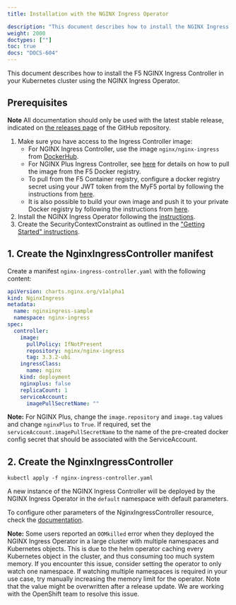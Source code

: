 ```yaml
---
title: Installation with the NGINX Ingress Operator

description: "This document describes how to install the NGINX Ingress Controller in your Kubernetes cluster using the NGINX Ingress Operator."
weight: 2000
doctypes: [""]
toc: true
docs: "DOCS-604"
---
```


This document describes how to install the F5 NGINX Ingress Controller in your Kubernetes cluster using the
NGINX Ingress Operator.

## Prerequisites

**Note** All documentation should only be used with the latest stable release, indicated on
[the releases page](https://github.com/nginxinc/kubernetes-ingress/releases) of the GitHub repository.

1. Make sure you have access to the Ingress Controller image:
    - For NGINX Ingress Controller, use the image `nginx/nginx-ingress` from [DockerHub](https://hub.docker.com/r/nginx/nginx-ingress).
    - For NGINX Plus Ingress Controller, see [here](/nginx-ingress-controller/installation/pulling-ingress-controller-image)
    for details on how to pull the image from the F5 Docker registry.
    - To pull from the F5 Container registry, configure a docker registry secret using your JWT token from the MyF5 portal
    by following the instructions from [here](/nginx-ingress-controller/installation/using-the-jwt-token-docker-secret).
    - It is also possible to build your own image and push it to your private Docker registry by following the instructions
    from [here](/nginx-ingress-controller/installation/building-ingress-controller-image).
2. Install the NGINX Ingress Operator following the [instructions](https://github.com/nginxinc/nginx-ingress-helm-operator/blob/v2.0.0/docs/installation.md).
3. Create the SecurityContextConstraint as outlined in the ["Getting Started" instructions](https://github.com/nginxinc/nginx-ingress-helm-operator/blob/v2.0.0/README.md#getting-started).

## 1. Create the NginxIngressController manifest

Create a manifest `nginx-ingress-controller.yaml` with the following content:

```yaml
apiVersion: charts.nginx.org/v1alpha1
kind: NginxIngress
metadata:
  name: nginxingress-sample
  namespace: nginx-ingress
spec:
  controller:
    image:
      pullPolicy: IfNotPresent
      repository: nginx/nginx-ingress
      tag: 3.3.2-ubi
    ingressClass:
      name: nginx
    kind: deployment
    nginxplus: false
    replicaCount: 1
    serviceAccount:
      imagePullSecretName: ""
```

**Note:** For NGINX Plus, change the `image.repository` and `image.tag` values and change `nginxPlus` to `True`.
If required, set the `serviceAccount.imagePullSecretName` to the name of the pre-created docker config secret that
should be associated with the ServiceAccount.

## 2. Create the NginxIngressController

```console
kubectl apply -f nginx-ingress-controller.yaml
```

A new instance of the NGINX Ingress Controller will be deployed by the NGINX Ingress Operator in the `default`
namespace with default parameters.

To configure other parameters of the NginxIngressController resource, check the [documentation](https://github.com/nginxinc/nginx-ingress-helm-operator/blob/v2.0.0/docs/nginx-ingress-controller.md).

**Note:** Some users reported an `OOMkilled` error when they deployed the NGINX Ingress Operator in a large cluster with
multiple namespaces and Kubernetes objects. This is due to the helm operator caching every Kubernetes object in the cluster,
and thus consuming too much system memory. If you encounter this issue, consider setting the operator to only watch one namespace.
If watching multiple namespaces is required in your use case, try manually increasing the memory limit for the operator.
Note that the value might be overwritten after a release update. We are working with the OpenShift team to resolve this issue.
